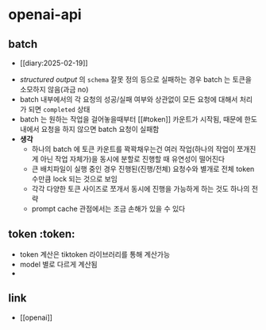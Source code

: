 # openai-api

## batch
+ [[diary:2025-02-19]]
- *structured output* 의 `schema` 잘못 정의 등으로 실패하는 경우 batch 는 토큰을 소모하지 않음(과금 no)
- batch 내부에서의 각 요청의 성공/실패 여부와 상관없이 모든 요청에 대해서 처리가 되면 `completed` 상태
- batch 는 원하는 작업을 걸어놓을때부터 [[#token]] 카운트가 시작됨, 때문에 한도 내에서 요청을 하지 않으면 batch 요청이 실패함
- **생각**
  - 하나의 batch 에 토큰 카운트를 꽉꽉채우는건 여러 작업(하나의 작업이 쪼개진게 아닌 작업 자체가)을 동시에 분할로 진행할 때 유연성이 떨어진다
  - 큰 배치파일이 실행 중인 경우 진행된(진행/전체) 요청수와 별개로 전체 token 수만큼 lock 되는 것으로 보임
  - 각각 다양한 토큰 사이즈로 쪼개서 동시에 진행을 가능하게 하는 것도 하나의 전략
  - prompt cache 관점에서는 조금 손해가 있을 수 있다

## token :token:
- token 계산은 tiktoken 라이브러리를 통해 계산가능
- model 별로 다르게 계산됨
- 

## link
- [[openai]]
